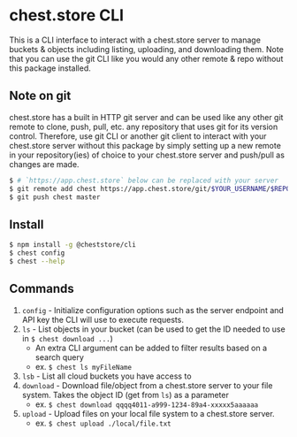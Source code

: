 # chest.store CLI

This is a CLI interface to interact with a chest.store server to manage buckets & objects
including listing, uploading, and downloading them. Note that you can use the git CLI like
you would any other remote & repo without this package installed.

## Note on git

chest.store has a built in HTTP git server and can be used
like any other git remote to clone, push, pull, etc. any repository that uses git
for its version control. Therefore, use git CLI or another git client
to interact with your chest.store server without this package by simply setting up
a new remote in your repository(ies) of choice to your chest.store server and
push/pull as changes are made.

```sh
$ # `https://app.chest.store` below can be replaced with your server
$ git remote add chest https://app.chest.store/git/$YOUR_USERNAME/$REPO
$ git push chest master
```

## Install

```sh
$ npm install -g @cheststore/cli
$ chest config
$ chest --help
```

## Commands

1. `config` - Initialize configuration options such as the server endpoint and API key the CLI will use to execute requests.
2. `ls` - List objects in your bucket (can be used to get the ID needed to use in `$ chest download ...`)
   - An extra CLI argument can be added to filter results based on a search query
   - ex. `$ chest ls myFileName`
3. `lsb` - List all cloud buckets you have access to
4. `download` - Download file/object from a chest.store server to your file system. Takes the object ID (get from `ls`) as a parameter
   - ex. `$ chest download qqqq4011-a999-1234-89a4-xxxxx5aaaaaa`
5. `upload` - Upload files on your local file system to a chest.store server.
   - ex. `$ chest upload ./local/file.txt`
